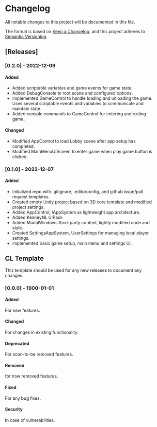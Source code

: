 # Changelog
All notable changes to this project will be documented in this file.

The format is based on [Keep a Changelog](https://keepachangelog.com/en/1.0.0/),
and this project adheres to [Semantic Versioning](https://semver.org/spec/v2.0.0.html).

## [Releases]
### [0.2.0] - 2022-12-09
#### Added
* Added scriptable variables and game events for game state.
* Added DebugConsole to root scene and configured options.
* Implemented GameControl to handle loading and unloading the game. Uses several scriptable events and variables to communicate and maintain state.
* Added console commands to GameControl for entering and exiting game.

#### Changed
* Modified AppControl to load Lobby scene after app setup has completed.
* Modified MainMenuUIScreen to enter game when play game button is clicked.

### [0.1.0] - 2022-12-07
#### Added
* Initialized repo with .gitignore, .editorconfig, and github issue/pull request templates.
* Created empty Unity project based on 3D core template and modified project settings.
* Added AppControl, IAppSystem as lightweight app architecture.
* Added KenneyNL UIPack
* Added ModalWindows third-party content, lightly modified code and style.
* Created SettingsAppSystem, UserSettings for managing local player settings.
* Implemented basic game setup, main menu and settings UI.

## CL Template
This template should be used for any new releases to document any changes.

### [0.0.0] - 1900-01-01
#### Added
For new features.

#### Changed
For changes in existing functionality.

#### Deprecated
For soon-to-be removed features.

#### Removed
for now removed features.

#### Fixed
For any bug fixes.

#### Security
In case of vulnerabilities.